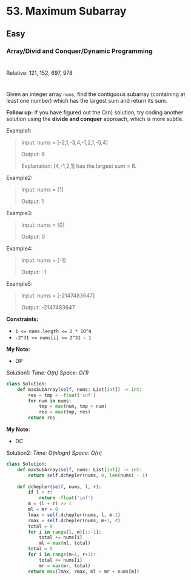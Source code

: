 # 53. Maximum Subarray
## Easy
### Array/Divid and Conquer/Dynamic Programming
#
Relative: 121, 152, 697, 978
#

Given an integer array ```nums```, find the contiguous subarray (containing at least one number) which has the largest sum and return its sum.

**Follow up:** If you have figured out the O(n) solution, try coding another solution using the **divide and conquer** approach, which is more subtle.

Example1:
> Input: nums = [-2,1,-3,4,-1,2,1,-5,4]
> 
> Output: 6
>
> Explanation: [4,-1,2,1] has the largest sum = 6.

Example2:
> Input: nums = [1]
> 
> Output: 1

Example3:
> Input: nums = [0]
> 
> Output: 0

Example4:
> Input: nums = [-1]
> 
> Output: -1

Example5:
> Input: nums = [-2147483647]
> 
> Output: -2147483647

**Constraints:** 
* ```1 <= nums.length <= 2 * 10^4```
* ```-2^31 <= nums[i] <= 2^31 - 1```


**My Note:**
* DP

Solution1:
*Time: O(n)*
*Space: O(1)*
```python
class Solution:
    def maxSubArray(self, nums: List[int]) -> int:
        res = tmp = -float('inf')
        for num in nums:
            tmp = max(num, tmp + num)
            res = max(tmp, res)
        return res
```

**My Note:**
* DC

Solution2:
*Time: O(nlogn)*
*Space: O(n)*
```python
class Solution:
    def maxSubArray(self, nums: List[int]) -> int:
        return self.dchepler(nums, 0, len(nums) - 1)
    
    def dchepler(self, nums, l, r):
        if l > r:
            return -float('inf')
        m = (l + r) >> 1
        ml = mr = 0
        lmax = self.dchepler(nums, l, m-1)
        rmax = self.dchepler(nums, m+1, r)
        total = 0
        for i in range(l, m)[::-1]:
            total += nums[i]
            ml = max(ml, total)
        total = 0
        for i in range(m+1, r+1):
            total += nums[i]
            mr = max(mr, total)
        return max(lmax, rmax, ml + mr + nums[m])
```
